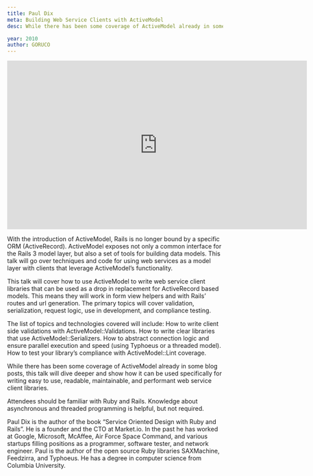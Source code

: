 ```yaml
---
title: Paul Dix
meta: Building Web Service Clients with ActiveModel
desc: While there has been some coverage of ActiveModel already in some blog posts, this talk will dive deeper and show how it can be used specifically for writing easy to use, readable, maintainable, and performant web service client libraries.

year: 2010
author: GORUCO
---
```


<iframe src="http://player.vimeo.com/video/12811450?title=0&amp;byline=0&amp;portrait=0" width="700" height="394" frameborder="0" webkitAllowFullScreen mozallowfullscreen allowFullScreen></iframe>

With the introduction of ActiveModel, Rails is no longer bound by a specific ORM (ActiveRecord). ActiveModel exposes not only a common interface for the Rails 3 model layer, but also a set of tools for building data models. This talk will go over techniques and code for using web services as a model layer with clients that leverage ActiveModel’s functionality.

This talk will cover how to use ActiveModel to write web service client libraries that can be used as a drop in replacement for ActiveRecord based models. This means they will work in form view helpers and with Rails’ routes and url generation. The primary topics will cover validation, serialization, request logic, use in development, and compliance testing.

The list of topics and technologies covered will include: How to write client side validations with ActiveModel::Validations. How to write clear libraries that use ActiveModel::Serializers. How to abstract connection logic and ensure parallel execution and speed (using Typhoeus or a threaded model). How to test your library’s compliance with ActiveModel::Lint coverage.

While there has been some coverage of ActiveModel already in some blog posts, this talk will dive deeper and show how it can be used specifically for writing easy to use, readable, maintainable, and performant web service client libraries.

Attendees should be familiar with Ruby and Rails. Knowledge about asynchronous and threaded programming is helpful, but not required.

Paul Dix is the author of the book “Service Oriented Design with Ruby and Rails”. He is a founder and the CTO at Market.io. In the past he has worked at Google, Microsoft, McAffee, Air Force Space Command, and various startups filling positions as a programmer, software tester, and network engineer. Paul is the author of the open source Ruby libraries SAXMachine, Feedzirra, and Typhoeus. He has a degree in computer science from Columbia University.
